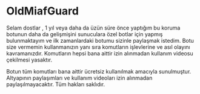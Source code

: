 # OldMiafGuard
Selam dostlar , 1 yıl veya daha da üzün süre önce yaptığım bu koruma botunun daha da gelişmişini sunuculara özel botlar için yapmış bulunmaktayım ve ilk zamanlardaki botumu sizinle paylaşmak istedim. Botu size vermemin kullanmanızın yanı sıra komutların işlevlerine ve asıl olayını kavramanızdır. Komutların hepsi bana aittir izin alınmadan kullanım videosu çekilmesi yasaktır. 

Botun tüm komutları bana aittir ücretsiz kullanılmak amacıyla sunulmuştur.
Altyapının paylaşımları ve kullanım videoları izin alınmadan paylaşılmayacaktır.
Tüm hakları saklıdır.
